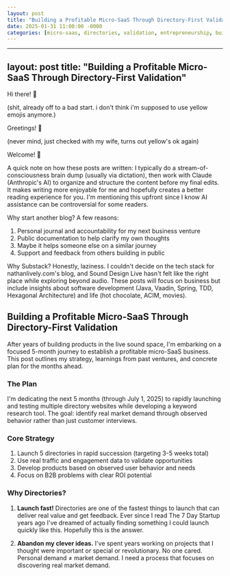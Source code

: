 ```yaml
---
layout: post
title: "Building a Profitable Micro-SaaS Through Directory-First Validation"
date: 2025-01-31 11:00:00 -0000
categories: [micro-saas, directories, validation, entrepreneurship, building-in-public]
---
```


---
layout: post
title: "Building a Profitable Micro-SaaS Through Directory-First Validation"
---

Hi there! 👋

(shit, already off to a bad start. i don't think i'm supposed to use yellow emojis anymore.)

Greetings! 🦖

(never mind, just checked with my wife, turns out yellow's ok again)

Welcome! 🦦

A quick note on how these posts are written: I typically do a stream-of-consciousness brain dump (usually via dictation), then work with Claude (Anthropic's AI) to organize and structure the content before my final edits. It makes writing more enjoyable for me and hopefully creates a better reading experience for you. I'm mentioning this upfront since I know AI assistance can be controversial for some readers.

Why start another blog? A few reasons:

1. Personal journal and accountability for my next business venture
2. Public documentation to help clarify my own thoughts
3. Maybe it helps someone else on a similar journey
4. Support and feedback from others building in public

Why Substack? Honestly, laziness. I couldn't decide on the tech stack for nathanlively.com's blog, and Sound Design Live hasn't felt like the right place while exploring beyond audio. These posts will focus on business but include insights about software development (Java, Vaadin, Spring, TDD, Hexagonal Architecture) and life (hot chocolate, ACIM, movies).

## Building a Profitable Micro-SaaS Through Directory-First Validation

After years of building products in the live sound space, I'm embarking on a focused 5-month journey to establish a profitable micro-SaaS business. This post outlines my strategy, learnings from past ventures, and concrete plan for the months ahead.

### The Plan

I'm dedicating the next 5 months (through July 1, 2025) to rapidly launching and testing multiple directory websites while developing a keyword research tool. The goal: identify real market demand through observed behavior rather than just customer interviews.

### Core Strategy

1. Launch 5 directories in rapid succession (targeting 3-5 weeks total)
2. Use real traffic and engagement data to validate opportunities
3. Develop products based on observed user behavior and needs
4. Focus on B2B problems with clear ROI potential

### Why Directories?

1. **Launch fast!** Directories are one of the fastest things to launch that can deliver real value and get feedback. Ever since I read The 7 Day Startup years ago I've dreamed of actually finding something I could launch quickly like this. Hopefully this is the answer.

2. **Abandon my clever ideas.** I've spent years working on projects that I thought were important or special or revolutionary. No one cared. Personal demand ≠ market demand. I need a process that focuses on discovering real market demand.